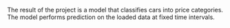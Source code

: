 The result of the project is a model that classifies cars into price categories. The model performs prediction on the loaded data at fixed time intervals.
